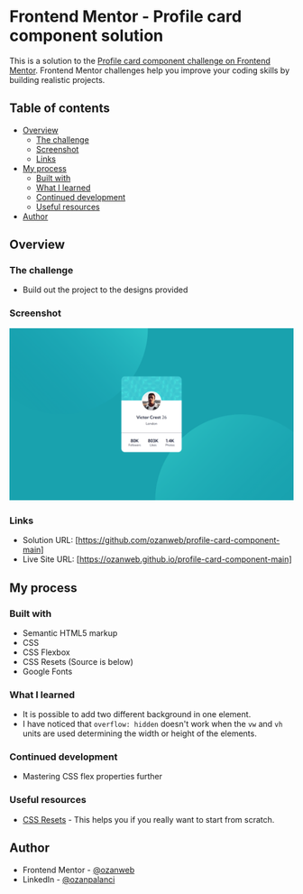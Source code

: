 # Frontend Mentor - Profile card component solution

This is a solution to the [Profile card component challenge on Frontend Mentor](https://www.frontendmentor.io/challenges/profile-card-component-cfArpWshJ). Frontend Mentor challenges help you improve your coding skills by building realistic projects. 

## Table of contents

- [Overview](#overview)
  - [The challenge](#the-challenge)
  - [Screenshot](#screenshot)
  - [Links](#links)
- [My process](#my-process)
  - [Built with](#built-with)
  - [What I learned](#what-i-learned)
  - [Continued development](#continued-development)
  - [Useful resources](#useful-resources)
- [Author](#author)

## Overview

### The challenge

- Build out the project to the designs provided

### Screenshot

![](./screenshot.png)

### Links

- Solution URL: [https://github.com/ozanweb/profile-card-component-main]
- Live Site URL: [https://ozanweb.github.io/profile-card-component-main]

## My process

### Built with

- Semantic HTML5 markup
- CSS
- CSS Flexbox
- CSS Resets (Source is below)
- Google Fonts

### What I learned

- It is possible to add two different background in one element.
- I have noticed that ```overflow: hidden``` doesn't work when the ```vw``` and ```vh``` units are used determining the width or height of the elements.

### Continued development

- Mastering CSS flex properties further

### Useful resources

- [CSS Resets](https://piccalil.li/blog/a-modern-css-reset/) - This helps you if you really want to start from scratch.

## Author

- Frontend Mentor - [@ozanweb](https://www.frontendmentor.io/profile/ozanweb)
- LinkedIn - [@ozanpalanci](https://www.linkedin.com/in/ozanpalanci/)

